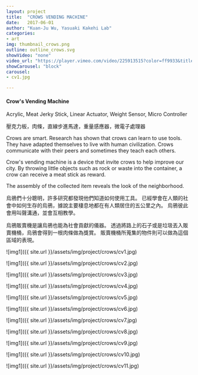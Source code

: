 ```yaml
---
layout: project
title:  "CROWS VENDING MACHINE"
date:   2017-06-01
author: "Kuan-Ju Wu, Yasuaki Kakehi Lab"
categories:
- art
img: thumbnail_crows.png
outline: outline_crows.svg
showVideo: "none"
video_url: "https://player.vimeo.com/video/225913515?color=ff9933&title=0&byline=0&portrait=0"
showCarousel: "block"
carousel:
- cv1.jpg

---
```

#### Crow's Vending Machine ####

Acrylic, Meat Jerky Stick, Linear Actuator, Weight Sensor, Micro Controller

壓克力板，肉條，直線步進馬達，重量感應器，微電子處理器

Crows are smart. Research has shown that crows can learn to use tools.
They have adapted themselves to live with human civilization.
Crows communicate with their peers and sometimes they teach each others.

Crow's vending machine is a device that invite crows to help improve our city.
By throwing little objects such as rock or waste into the container, a crow can receive a meat stick as reward.

The assembly of the collected item reveals the look of the neighborhood.

烏鴉們十分聰明，許多研究都發現他們知道如何使用工具。
已經學會在人類的社會中如何生存的烏鴉，據說主要棲息地都在有人類居住的五公里之內。
烏鴉彼此會用叫聲溝通，並會互相教學。

烏鴉販賣機是讓烏鴉也能為社會貢獻的儀器。
透過將路上的石子或是垃圾丟入販賣機桶，烏鴉會得到一根肉條做為獎賞。
販賣機桶所蒐集的物件則可以做為這個區域的表現。


![img1]({{ site.url }}/assets/img/project/crows/cv1.jpg)

![img1]({{ site.url }}/assets/img/project/crows/cv2.jpg)

![img1]({{ site.url }}/assets/img/project/crows/cv3.jpg)

![img1]({{ site.url }}/assets/img/project/crows/cv4.jpg)

![img1]({{ site.url }}/assets/img/project/crows/cv5.jpg)

![img1]({{ site.url }}/assets/img/project/crows/cv6.jpg)

![img1]({{ site.url }}/assets/img/project/crows/cv7.jpg)

![img1]({{ site.url }}/assets/img/project/crows/cv8.jpg)

![img1]({{ site.url }}/assets/img/project/crows/cv9.jpg)

![img1]({{ site.url }}/assets/img/project/crows/cv10.jpg)

![img1]({{ site.url }}/assets/img/project/crows/cv11.jpg)
